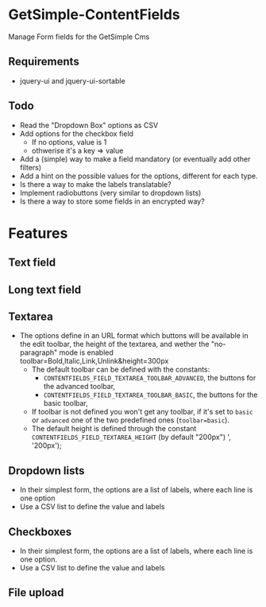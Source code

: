 # GetSimple-ContentFields

Manage Form fields for the GetSimple Cms

## Requirements

- jquery-ui and jquery-ui-sortable

## Todo

- Read the "Dropdown Box" options as CSV
- Add options for the checkbox field
  - If no options, value is 1
  - othwerise it's a key => value
- Add a (simple) way to make a field mandatory (or eventually add other filters)
- Add a hint on the possible values for the options, different for each type.
- Is there a way to make the labels translatable?
- Implement radiobuttons (very similar to dropdown lists)
- Is there a way to store some fields in an encrypted way?

# Features

## Text field
## Long text field
## Textarea

- The options define in an URL format which buttons will be available in the edit toolbar, the height of the textarea, and wether the "no-paragraph" mode is enabled
      toolbar=Bold,Italic,Link,Unlink&height=300px
  - The default toolbar can be defined with the constants:
    - `CONTENTFIELDS_FIELD_TEXTAREA_TOOLBAR_ADVANCED`, the buttons for the advanced toolbar,
    - `CONTENTFIELDS_FIELD_TEXTAREA_TOOLBAR_BASIC`, the buttons for the basic toolbar,
  - If toolbar is not defined you won't get any toolbar, if it's set to `basic` or `advanced` one of the two predefined ones (`toolbar=basic`).
  - The default height is defined through the constant `CONTENTFIELDS_FIELD_TEXTAREA_HEIGHT` (by default "200px")
', '200px');


## Dropdown lists

- In their simplest form, the options are a list of labels, where each line is one option
- Use a CSV list to define the value and labels

## Checkboxes

- In their simplest form, the options are a list of labels, where each line is one option.
- Use a CSV list to define the value and labels


## File upload
